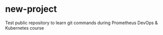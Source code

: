 # new-project
Test public repository to learn git commands during Prometheus DevOps &amp; Kubernetes course
